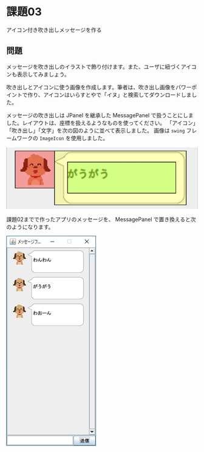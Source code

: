 # 課題03

アイコン付き吹き出しメッセージを作る

## 問題

メッセージを吹き出しのイラストで飾り付けます。また、ユーザに紐づくアイコンも表示してみましょう。

吹き出しとアイコンに使う画像を作成します。筆者は、吹き出し画像をパワーポイントで作り、アイコンはいらすとやで「イヌ」と検索してダウンロードしました。

メッセージの吹き出しは JPanel を継承した MessagePanel で扱うことにしました。レイアウトは、座標を扱えるようなものを使ってください。
「アイコン」「吹き出し」「文字」を次の図のように並べて表示しました。
画像は `swing` フレームワークの `ImageIcon` を使用しました。

![吹き出しとアイコンの要素の配置](img/result03_1.png)

課題02までで作ったアプリのメッセージを、 MessagePanel で置き換えると次のようになります。

![課題03の実行結果](img/result03_2.png)
